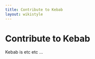 ```yaml
---
title: Contribute to Kebab
layout: wikistyle
---
```


Contribute to Kebab
===================

Kebab is etc etc ...
